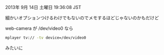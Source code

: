 2013年  9月 14日 土曜日 19:36:08 JST

細かいオプションつけるわけでもないのでメモするほどじゃないのかもだけど

web-camera が /dev/video0 なら

```bash
mplayer tv:// -tv device=/dev/video0
```

みたいに
